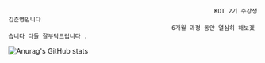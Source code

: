                                                               KDT 2기 수강생 김준영입니다 
                                                  6개월 과정 동안 열심히 해보겠습니다 다들 잘부탁드립니다 .



























![Anurag's GitHub stats](https://github-readme-stats.vercel.app/api?username=benza97&show_icons=true&theme=highcontrast)


